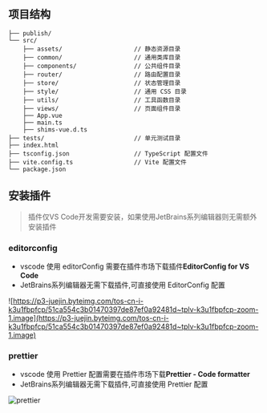## 项目结构

```
├── publish/
└── src/
    ├── assets/                    // 静态资源目录
    ├── common/                    // 通用类库目录
    ├── components/                // 公共组件目录
    ├── router/                    // 路由配置目录
    ├── store/                     // 状态管理目录
    ├── style/                     // 通用 CSS 目录
    ├── utils/                     // 工具函数目录
    ├── views/                     // 页面组件目录
    ├── App.vue
    ├── main.ts
    ├── shims-vue.d.ts
├── tests/                         // 单元测试目录
├── index.html
├── tsconfig.json                  // TypeScript 配置文件
├── vite.config.ts                 // Vite 配置文件
└── package.json

```

## 安装插件

> 插件仅VS Code开发需要安装，如果使用JetBrains系列编辑器则无需额外安装插件
### editorconfig

- vscode 使用 editorConfig 需要在插件市场下载插件**EditorConfig for VS Code**
- JetBrains系列编辑器无需下载插件,可直接使用 EditorConfig 配置

![https://p3-juejin.byteimg.com/tos-cn-i-k3u1fbpfcp/51ca554c3b01470397de87ef0a92481d~tplv-k3u1fbpfcp-zoom-1.image](https://p3-juejin.byteimg.com/tos-cn-i-k3u1fbpfcp/51ca554c3b01470397de87ef0a92481d~tplv-k3u1fbpfcp-zoom-1.image)


### prettier

- vscode 使用 Prettier 配置需要在插件市场下载**Prettier - Code formatter**
- JetBrains系列编辑器无需下载插件,可直接使用 Prettier 配置

![prettier](https://p3-juejin.byteimg.com/tos-cn-i-k3u1fbpfcp/ba1f48fbd3bf441b90d58012270c867b~tplv-k3u1fbpfcp-zoom-1.image)

